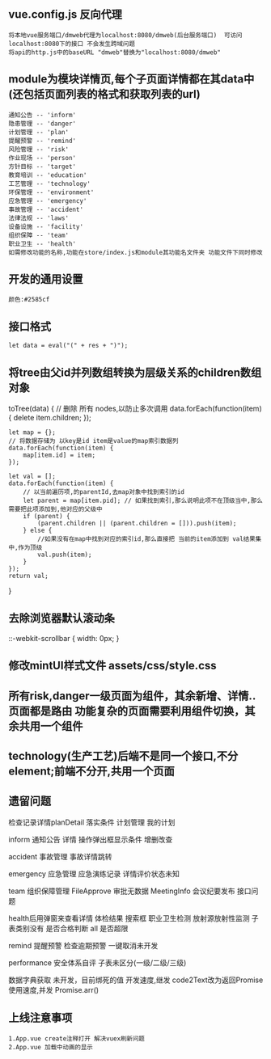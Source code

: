 ## vue.config.js 反向代理
    将本地vue服务端口/dmweb代理为localhost:8080/dmweb(后台服务端口)  可访问localhost:8080下的接口 不会发生跨域问题
    将api的http.js中的baseURL "dmweb"替换为"localhost:8080/dmweb"

## module为模块详情页,每个子页面详情都在其data中(还包括页面列表的格式和获取列表的url)
    通知公告 -- 'inform'
	隐患管理 -- 'danger'
	计划管理 -- 'plan'
	提醒预警 -- 'remind'
	风险管理 -- 'risk'
	作业现场 -- 'person'
	方针目标 -- 'target'
	教育培训 -- 'education'
	工艺管理 -- 'technology'
	环保管理 -- 'environment'
	应急管理 -- 'emergency'
	事故管理 -- 'accident'
	法律法规 -- 'laws'
	设备设施 -- 'facility'
	组织保障 -- 'team'
	职业卫生 -- 'health'
    如需修改功能的名称,功能在store/index.js和module其功能名文件夹 功能文件下同时修改

## 开发的通用设置
    颜色:#2585cf

## 接口格式 
    let data = eval("(" + res + ")");

## 将tree由父id并列数组转换为层级关系的children数组对象
toTree(data) {
    // 删除 所有 nodes,以防止多次调用
    data.forEach(function(item) {
        delete item.children;
    });

    let map = {};
    // 将数据存储为 以key是id item是value的map索引数据列
    data.forEach(function(item) {
        map[item.id] = item;
    });

    let val = [];
    data.forEach(function(item) {
        // 以当前遍历项,的parentId,去map对象中找到索引的id
        let parent = map[item.pid]; // 如果找到索引,那么说明此项不在顶级当中,那么需要把此项添加到,他对应的父级中
        if (parent) {
            (parent.children || (parent.children = [])).push(item);
        } else {
            //如果没有在map中找到对应的索引id,那么直接把 当前的item添加到 val结果集中,作为顶级
            val.push(item);
        }
    });
    return val;
}

## 去除浏览器默认滚动条
::-webkit-scrollbar {
    width: 0px;
}

## 修改mintUI样式文件 assets/css/style.css
## 所有risk,danger一级页面为组件，其余新增、详情..页面都是路由 功能复杂的页面需要利用组件切换，其余共用一个组件
## technology(生产工艺)后端不是同一个接口,不分element;前端不分开,共用一个页面


## 遗留问题
检查记录详情planDetail 落实条件
计划管理 我的计划

inform  通知公告
    详情
    操作弹出框显示条件
    增删改查

<!-- plan    我的计划
    专项检查计划 -->

accident 事故管理
    事故详情跳转

emergency 应急管理
    应急演练记录    详情评价状态未知

team    组织保障管理
    FileApprove 审批无数据
    MeetingInfo 会议纪要发布 接口问题

health后用弹窗来查看详情
    体检结果 搜索框
    职业卫生检测
        放射源放射性监测 子表类别没有   是否合格判断
        all 是否超限

<!-- inject 安全投入
    未根据已有年份 设置搜索范围 -->

remind 提醒预警
    检查逾期预警 一键取消未开发
    
performance
    安全体系自评 子表未区分(一级/二级/三级)

数据字典获取 未开发，目前绑死的值
    开发速度,继发 code2Text改为返回Promise
    使用速度,并发 Promise.arr()

## 上线注意事项
    1.App.vue create注释打开 解决vuex刷新问题
    2.App.vue 加载中动画的显示